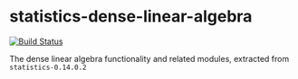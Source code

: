 # statistics-dense-linear-algebra

[![Build Status](https://travis-ci.org/githubuser/statistics-dense-linear-algebra.png)](https://travis-ci.org/githubuser/statistics-dense-linear-algebra)

The dense linear algebra functionality and related modules, extracted from `statistics-0.14.0.2`
